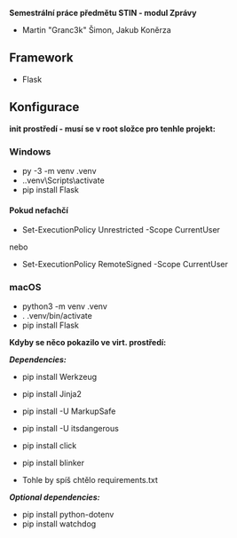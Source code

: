 **Semestrální práce předmětu STIN - modul Zprávy**

- Martin "Granc3k" Šimon, Jakub Koněrza

## Framework

- Flask

## Konfigurace

**init prostředí - musí se v root složce pro tenhle projekt:**

### Windows
- py -3 -m venv .venv
- .\.venv\Scripts\activate
- pip install Flask

#### Pokud nefachčí
- Set-ExecutionPolicy Unrestricted -Scope CurrentUser

nebo

- Set-ExecutionPolicy RemoteSigned -Scope CurrentUser


### macOS
- python3 -m venv .venv
- . .venv/bin/activate
- pip install Flask



**Kdyby se něco pokazilo ve virt. prostředí:**

***Dependencies:***
- pip install Werkzeug
- pip install Jinja2
- pip install -U MarkupSafe
- pip install -U itsdangerous
- pip install click
- pip install blinker


- Tohle by spíš chtělo requirements.txt

***Optional dependencies:***
- pip install python-dotenv
- pip install watchdog

